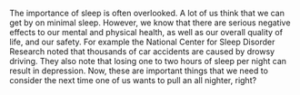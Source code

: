 The importance of sleep is often overlooked. A lot of us think that we can get
by on minimal sleep. However, we know that there are serious negative effects
to our mental and physical health, as well as our overall quality of life, and
our safety. For example the National Center for Sleep Disorder Research noted
that thousands of car accidents are caused by drowsy driving. They also note
that losing one to two hours of sleep per night can result in depression. Now,
these are important things that we need to consider the next time one of us
wants to pull an all nighter, right?
